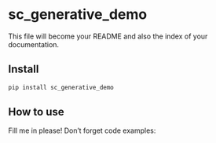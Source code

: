 sc_generative_demo
================

<!-- WARNING: THIS FILE WAS AUTOGENERATED! DO NOT EDIT! -->

This file will become your README and also the index of your
documentation.

## Install

``` sh
pip install sc_generative_demo
```

## How to use

Fill me in please! Don’t forget code examples:
